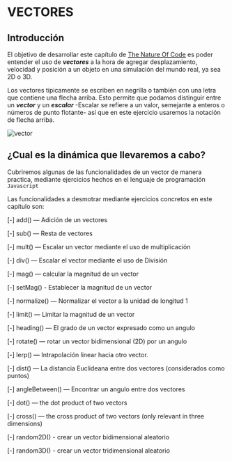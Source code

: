 # VECTORES

## Introducción
El objetivo de desarrollar este capítulo de [The Nature Of Code](http://natureofcode.com) es poder entender el uso de **_vectores_** a la hora de agregar desplazamiento, velocidad y posición a un objeto en una simulación del mundo real, ya sea 2D o 3D.

Los vectores típicamente se escriben en negrilla o también con una letra que contiene una flecha arriba. Esto permite que podamos distinguir entre un **_vector_** y un **_escalar_** -Escalar se refiere a un valor, semejante a enteros o números de punto flotante- así que en este ejercicio usaremos la notación de flecha arriba.

![vector](https://i.stack.imgur.com/Gz06o.png)

## ¿Cual es la dinámica que llevaremos a cabo?

Cubriremos algunas de las funcionalidades de un vector de manera practica, mediante ejercicios hechos en el lenguaje de programación `Javascript` 

Las funcionalidades a desmotrar mediante ejercicios concretos en este capítulo son:

[-] add() — Adición de un vectores

[-] sub() — Resta de vectores

[-] mult() — Escalar un vector mediante el uso de multiplicación

[-] div() —  Escalar el vector mediante el uso de División

[-] mag() — calcular la magnitud de un vector

[-] setMag() - Establecer la magnitud de un vector

[-] normalize() — Normalizar el vector a la unidad de longitud 1

[-] limit() — Limitar la magnitud de un vector

[-] heading() — El grado de un vector expresado como un angulo

[-] rotate() — rotar un vector bidimensional (2D) por un angulo

[-] lerp() — Intrapolación linear hacia otro vector.

[-] dist() — La distancia Euclideana entre dos vectores (considerados como puntos)

[-] angleBetween() — Encontrar un angulo entre dos vectores

[-] dot() — the dot product of two vectors

[-] cross() — the cross product of two vectors (only relevant in three dimensions)

[-] random2D() - crear un vector bidimensional aleatorio

[-] random3D() - crear un vector tridimensional aleatorio